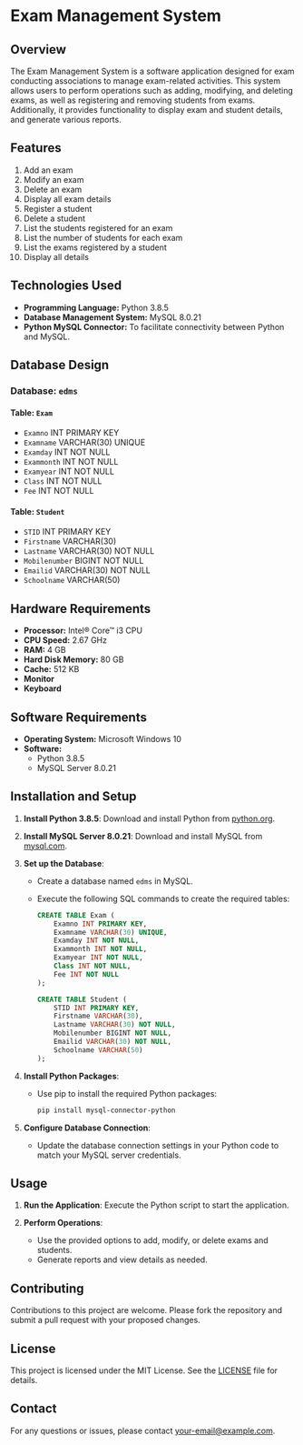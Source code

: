 # Exam Management System

## Overview

The Exam Management System is a software application designed for exam conducting associations to manage exam-related activities. This system allows users to perform operations such as adding, modifying, and deleting exams, as well as registering and removing students from exams. Additionally, it provides functionality to display exam and student details, and generate various reports.

## Features

1. Add an exam
2. Modify an exam
3. Delete an exam
4. Display all exam details
5. Register a student
6. Delete a student
7. List the students registered for an exam
8. List the number of students for each exam
9. List the exams registered by a student
10. Display all details

## Technologies Used

- **Programming Language:** Python 3.8.5
- **Database Management System:** MySQL 8.0.21
- **Python MySQL Connector:** To facilitate connectivity between Python and MySQL.

## Database Design

### Database: `edms`

#### Table: `Exam`
- `Examno` INT PRIMARY KEY
- `Examname` VARCHAR(30) UNIQUE
- `Examday` INT NOT NULL
- `Exammonth` INT NOT NULL
- `Examyear` INT NOT NULL
- `Class` INT NOT NULL
- `Fee` INT NOT NULL

#### Table: `Student`
- `STID` INT PRIMARY KEY
- `Firstname` VARCHAR(30)
- `Lastname` VARCHAR(30) NOT NULL
- `Mobilenumber` BIGINT NOT NULL
- `Emailid` VARCHAR(30) NOT NULL
- `Schoolname` VARCHAR(50)

## Hardware Requirements

- **Processor:** Intel® Core™ i3 CPU
- **CPU Speed:** 2.67 GHz
- **RAM:** 4 GB
- **Hard Disk Memory:** 80 GB
- **Cache:** 512 KB
- **Monitor**
- **Keyboard**

## Software Requirements

- **Operating System:** Microsoft Windows 10
- **Software:** 
  - Python 3.8.5
  - MySQL Server 8.0.21

## Installation and Setup

1. **Install Python 3.8.5**: Download and install Python from [python.org](https://www.python.org/downloads/).

2. **Install MySQL Server 8.0.21**: Download and install MySQL from [mysql.com](https://dev.mysql.com/downloads/mysql/).

3. **Set up the Database**:
   - Create a database named `edms` in MySQL.
   - Execute the following SQL commands to create the required tables:

     ```sql
     CREATE TABLE Exam (
         Examno INT PRIMARY KEY,
         Examname VARCHAR(30) UNIQUE,
         Examday INT NOT NULL,
         Exammonth INT NOT NULL,
         Examyear INT NOT NULL,
         Class INT NOT NULL,
         Fee INT NOT NULL
     );

     CREATE TABLE Student (
         STID INT PRIMARY KEY,
         Firstname VARCHAR(30),
         Lastname VARCHAR(30) NOT NULL,
         Mobilenumber BIGINT NOT NULL,
         Emailid VARCHAR(30) NOT NULL,
         Schoolname VARCHAR(50)
     );
     ```

4. **Install Python Packages**:
   - Use pip to install the required Python packages:
     ```bash
     pip install mysql-connector-python
     ```

5. **Configure Database Connection**:
   - Update the database connection settings in your Python code to match your MySQL server credentials.

## Usage

1. **Run the Application**: Execute the Python script to start the application.

2. **Perform Operations**:
   - Use the provided options to add, modify, or delete exams and students.
   - Generate reports and view details as needed.

## Contributing

Contributions to this project are welcome. Please fork the repository and submit a pull request with your proposed changes.

## License

This project is licensed under the MIT License. See the [LICENSE](LICENSE) file for details.

## Contact

For any questions or issues, please contact [your-email@example.com](mailto:your-email@example.com).

